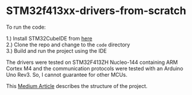 # STM32f413xx-drivers-from-scratch

To run the code:

1.) Install STM32CubeIDE from [here](https://www.st.com/en/development-tools/stm32cubeide.html)<br />
2.) Clone the repo and change to the ```code``` directory<br />
3.) Build and run the project using the IDE

The drivers were tested on STM32F413ZH Nucleo-144 containing ARM Cortex M4 and the communication protocols were tested with an Arduino Uno Rev3. So, I cannot guarantee for other MCUs.

This [Medium Article](https://rohitimandi.medium.com/drivers-from-scratch-for-stm32f413xx-3ebb03ed7791) describes the structure of the project.

